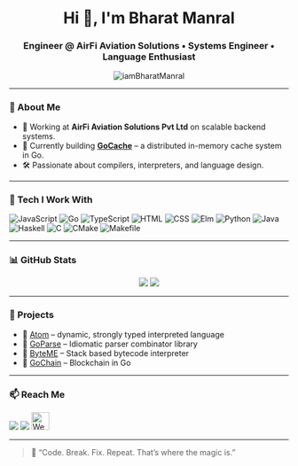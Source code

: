 <h1 align="center">Hi 👋, I'm Bharat Manral</h1>
<h3 align="center">Engineer @ AirFi Aviation Solutions • Systems Engineer • Language Enthusiast</h3>

<p align="center">
  <img src="https://komarev.com/ghpvc/?username=iamBharatManral&label=Profile%20views&color=0e75b6&style=flat" alt="iamBharatManral" />
</p>

---

### 🧠 About Me

- 💼 Working at **AirFi Aviation Solutions Pvt Ltd** on scalable backend systems.
- 🔭 Currently building **[GoCache](https://github.com/iamBharatManral/GoCache)** – a distributed in-memory cache system in Go.
- 🛠 Passionate about compilers, interpreters, and language design.

---

### 🧰 Tech I Work With

<!--START_LANGUAGES_SECTION-->

![JavaScript](https://img.shields.io/badge/JavaScript-686155?style=flat&logo=javascript&logoColor=white) ![Go](https://img.shields.io/badge/Go-5F075A?style=flat&logo=go&logoColor=white) ![TypeScript](https://img.shields.io/badge/TypeScript-558B54?style=flat&logo=typescript&logoColor=white) ![HTML](https://img.shields.io/badge/HTML-4C4AD5?style=flat&logo=html&logoColor=white) ![CSS](https://img.shields.io/badge/CSS-2C56C3?style=flat&logo=css&logoColor=white) ![Elm](https://img.shields.io/badge/Elm-3EA724?style=flat&logo=elm&logoColor=white) ![Python](https://img.shields.io/badge/Python-A7F5F3?style=flat&logo=python&logoColor=white) ![Java](https://img.shields.io/badge/Java-D52387?style=flat&logo=java&logoColor=white) ![Haskell](https://img.shields.io/badge/Haskell-A59B78?style=flat&logo=haskell&logoColor=white) ![C](https://img.shields.io/badge/C-0D61F8?style=flat&logo=c&logoColor=white) ![CMake](https://img.shields.io/badge/CMake-DF49AD?style=flat&logo=cmake&logoColor=white) ![Makefile](https://img.shields.io/badge/Makefile-B67911?style=flat&logo=makefile&logoColor=white)

<!--END_LANGUAGES_SECTION-->

---

### 📊 GitHub Stats

<p align="center">
  <img src="https://github-readme-stats.vercel.app/api?username=iamBharatManral&show_icons=true&theme=radical" />
  <img src="https://github-readme-stats.vercel.app/api/top-langs/?username=iamBharatManral&layout=compact&theme=radical" />
</p>

---

### 🚀 Projects

- 🧩 [Atom](https://github.com/iamBharatManral/atom) – dynamic, strongly typed interpreted language
- 🧩 [GoParse](https://github.com/iamBharatManral/GoParse) – Idiomatic parser combinator library
- 🧩 [ByteME](https://github.com/iamBharatManral/ByteMe) – Stack based bytecode interpreter
- 🧩 [GoChain](https://github.com/iamBharatManral/GoChain) – Blockchain in Go

---

### 📫 Reach Me

<p>
  <a href="mailto:justbharatmanral@gmail.com"><img src="https://img.shields.io/badge/Email-D14836?style=for-the-badge&logo=gmail&logoColor=white" /></a>
  <a href="https://www.linkedin.com/in/iambharatmanral/"><img src="https://img.shields.io/badge/LinkedIn-0A66C2?style=for-the-badge&logo=linkedin&logoColor=white" /></a>
  <a href="https://thelogguy.dev" target="_blank">
    <img src="https://img.icons8.com/color/48/000000/domain.png" alt="Website" width="32" />
  </a>
</p>

---

> 🧪 “Code. Break. Fix. Repeat. That’s where the magic is.”  
